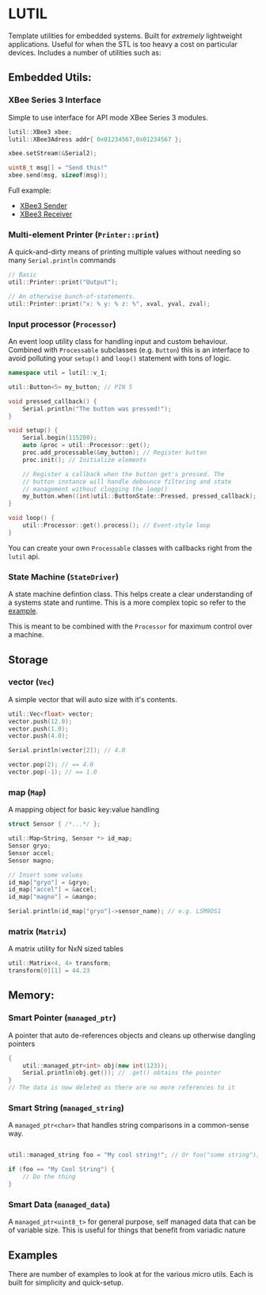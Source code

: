# LUTIL

Template utilities for embedded systems. Built for _extremely_ lightweight applications. Useful for when the STL is too heavy a cost on particular devices. Includes a number of utilities such as:


## Embedded Utils:

### XBee Series 3 Interface
Simple to use interface for API mode XBee Series 3 modules.

```cpp
lutil::XBee3 xbee;
lutil::XBee3Adress addr{ 0x01234567,0x01234567 };

xbee.setStream(&Serial2);

uint8_t msg[] = "Send this!"
xbee.send(msg, sizeof(msg));
```

Full example:
- [XBee3 Sender](./examples/XBee3/XBee3_Sender.ino)
- [XBee3 Receiver](./examples/XBee3/XBee3_Receiver.ino)

### Multi-element Printer (`Printer::print`)
A quick-and-dirty means of printing multiple values without needing so many `Serial.println` commands

```cpp
// Basic
util::Printer::print("Output");

// An otherwise bunch-of-statements.
util::Printer::print("x: % y: % z: %", xval, yval, zval);
```

### Input processor (`Processor`)
An event loop utility class for handling input and custom behaviour. Combined with `Processable` subclasses (e.g. `Button`) this is an interface to avoid polluting your `setup()` and `loop()` statement with tons of logic.

```cpp
namespace util = lutil::v_1;

util::Button<5> my_button; // PIN 5

void pressed_callback() {
    Serial.println("The button was pressed!");
}

void setup() {
    Serial.begin(115200);
    auto &proc = util::Processor::get();
    proc.add_processable(&my_button); // Register button
    proc.init(); // Initialize elements

    // Register a callback when the button get's pressed. The
    // button instance will handle debounce filtering and state
    // management without clogging the loop()
    my_button.when((int)util::ButtonState::Pressed, pressed_callback);
}

void loop() {
    util::Processor::get().process(); // Event-style loop
}
```
You can create your own `Processable` classes with callbacks right from the `lutil` api.


### State Machine (`StateDriver`)
A state machine defintion class. This helps create a clear understanding of a systems state and runtime. This is a more complex topic so refer to the [example](./examples/StateMachine/StateMachine.ino).

This is meant to be combined with the `Processor` for maximum control over a machine.

## Storage

### vector (`Vec`)
A simple vector that will auto size with it's contents.

```cpp
util::Vec<float> vector;
vector.push(12.0);
vector.push(1.0);
vector.push(4.0);

Serial.println(vector[2]); // 4.0

vector.pop(2); // == 4.0
vector.pop(-1); // == 1.0
```

### map (`Map`)
A mapping object for basic key:value handling

```cpp
struct Sensor { /*...*/ };

util::Map<String, Sensor *> id_map;
Sensor gryo;
Sensor accel;
Sensor magno;

// Insert some values
id_map["gryo"] = &gryo;
id_map["accel"] = &accel;
id_map["magno"] = &mango;

Serial.println(id_map["gryo"]->sensor_name); // e.g. LSM9DS1
```

### matrix (`Matrix`)
A matrix utility for NxN sized tables

```cpp
util::Matrix<4, 4> transform;
transform[0][1] = 44.23
```

## Memory:

### Smart Pointer (`managed_ptr`)
A pointer that auto de-references objects and cleans up otherwise dangling pointers

```cpp
{
    util::managed_ptr<int> obj(new int(123));
    Serial.println(obj.get()); // .get() obtains the pointer
}
// The data is now deleted as there are no more references to it
```

### Smart String (`managed_string`)
A `managed_ptr<char>` that handles string comparisons in a common-sense way.

```cpp

util::managed_string foo = "My cool string!"; // Or foo("some string");

if (foo == "My Cool String") {
    // Do the thing
}
```

### Smart Data (`managed_data`)
A `managed_ptr<uint8_t>` for general purpose, self managed data that can be of variable size. This is useful for things that benefit from variadic nature


Examples
--------
There are number of examples to look at for the various micro utils. Each is built for simplicity and quick-setup.
